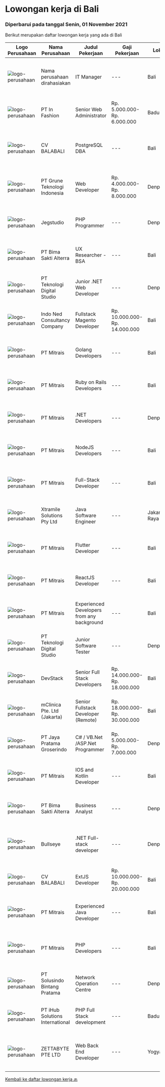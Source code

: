 
  # Lowongan kerja di Bali

  ### Diperbarui pada tanggal Senin, 01 November 2021

  Berikut merupakan daftar lowongan kerja yang ada di Bali

  |Logo Perusahaan | Nama Perusahaan | Judul Pekerjaan | Gaji Pekerjaan | Lokasi | Deskripsi | Tanggal diunggah | Pranala |
  | -------------- | --------------- | --------------- | --------- | --------- | -------------- | ------- | ----------- |
  |![logo-perusahaan](https://us.123rf.com/450wm/pavelstasevich/pavelstasevich1811/pavelstasevich181101027/112815900-stock-vector-no-image-available-icon-flat-vector.jpg?ver=6)|Nama perusahaan dirahasiakan|IT Manager|---|Bali|Pendidikan minimal S1 segala jurusan Memiliki pengetahuan mengenai PHP dan bahasa pemrograman lainnya atau menguasai jaringan Gaji negotiable...|Minggu, 31 Oktober 2021|https://www.jobstreet.co.id/id/job/it-manager-3673772?token=0~f035478c-fa73-42fe-aee8-15e45c5a9a80&sectionRank=1&jobId=jobstreet-id-job-3673772|
|![logo-perusahaan](https://image-service-cdn.seek.com.au/99ccc0096dc1e58f96b75a1f238e7d9598eff05d/ee4dce1061f3f616224767ad58cb2fc751b8d2dc)|PT In Fashion|Senior Web Administrator|Rp. 5.000.000-Rp. 6.000.000|Badung|Roles and Responsibilities: Strategize, Execute and Oversee projects related to Website management (wholesale and Retail) Create and constantly...|Minggu, 31 Oktober 2021|https://www.jobstreet.co.id/id/job/senior-web-administrator-3660726?token=0~f035478c-fa73-42fe-aee8-15e45c5a9a80&sectionRank=2&jobId=jobstreet-id-job-3660726|
|![logo-perusahaan](https://image-service-cdn.seek.com.au/cf4d03df9bfd8d1cf47f32651a41f07269e49a8d/ee4dce1061f3f616224767ad58cb2fc751b8d2dc)|CV BALABALI|PostgreSQL DBA|---|Bali|Job's descriptionPrimarily the maintenance, deployment, replication and scaling of PostgreSQL database (currently focused on PostgreSQL 11.x). Your...|Jumat, 29 Oktober 2021|https://www.jobstreet.co.id/id/job/postgresql-dba-3659367?token=0~f035478c-fa73-42fe-aee8-15e45c5a9a80&sectionRank=3&jobId=jobstreet-id-job-3659367|
|![logo-perusahaan](https://image-service-cdn.seek.com.au/4be193adf001b1c1c83ee5da5c9445c770b61819/ee4dce1061f3f616224767ad58cb2fc751b8d2dc)|PT Grune Teknologi Indonesia|Web Developer|Rp. 4.000.000-Rp. 8.000.000|Denpasar|Job Descriptions: Write programming code, either from scratch or adapting from other source code to meet business requirements. Candidates can choose...|Senin, 01 November 2021|https://www.jobstreet.co.id/id/job/web-developer-3674106?token=0~f035478c-fa73-42fe-aee8-15e45c5a9a80&sectionRank=4&jobId=jobstreet-id-job-3674106|
|![logo-perusahaan](https://image-service-cdn.seek.com.au/cb42a7acf51def89e5abb9614f9d0b3aa454bb5f/ee4dce1061f3f616224767ad58cb2fc751b8d2dc)|Jegstudio|PHP Programmer|---|Denpasar|We are looking for several Talented PHP Programmer more spesifically WordPress Programmer to be based in Bali For this exiting role you will need to...|Minggu, 31 Oktober 2021|https://www.jobstreet.co.id/id/job/php-programmer-3660747?token=0~f035478c-fa73-42fe-aee8-15e45c5a9a80&sectionRank=5&jobId=jobstreet-id-job-3660747|
|![logo-perusahaan](https://image-service-cdn.seek.com.au/3b449304b19b7a5909fe2d6166b69cb2e3dfc9ad/ee4dce1061f3f616224767ad58cb2fc751b8d2dc)|PT Bima Sakti Alterra|UX Researcher - BSA|---|Bali|Job Description :- Collaborate with Product team to ensure quality of the delivered product meet the goodstandard of design, user experience and...|Sabtu, 30 Oktober 2021|https://www.jobstreet.co.id/id/job/ux-researcher-bsa-3664609?token=0~f035478c-fa73-42fe-aee8-15e45c5a9a80&sectionRank=6&jobId=jobstreet-id-job-3664609|
|![logo-perusahaan](https://image-service-cdn.seek.com.au/2c8f060e5cc9c764aa1c8c5e93e0ea44df35bf63/ee4dce1061f3f616224767ad58cb2fc751b8d2dc)|PT Teknologi Digital Studio|Junior .NET Web Developer|---|Denpasar|Roles and Responsibilities You will be working in a SCRUM team consisting of multiple roles such as PO, Developers, QA, and BA to develop cutting edge...|Minggu, 31 Oktober 2021|https://www.jobstreet.co.id/id/job/junior-net-web-developer-3665893?token=0~f035478c-fa73-42fe-aee8-15e45c5a9a80&sectionRank=7&jobId=jobstreet-id-job-3665893|
|![logo-perusahaan](https://image-service-cdn.seek.com.au/0a642188b6f444564b4e7d0e61cdd79a37cdf0fa/ee4dce1061f3f616224767ad58cb2fc751b8d2dc)|Indo Ned Consultancy Company|Fullstack Magento Developer|Rp. 10.000.000-Rp. 14.000.000|Bali|Note: This job is not at IndoNed. You will be working for a Dutch company called U Digital (U B.V.) in Indonesia. U Digital is responsible for the...|Minggu, 31 Oktober 2021|https://www.jobstreet.co.id/id/job/fullstack-magento-developer-3665933?token=0~f035478c-fa73-42fe-aee8-15e45c5a9a80&sectionRank=8&jobId=jobstreet-id-job-3665933|
|![logo-perusahaan](https://image-service-cdn.seek.com.au/969b0c47f133a1e0155056a5d964c63953dd6304/ee4dce1061f3f616224767ad58cb2fc751b8d2dc)|PT Mitrais|Golang Developers|---|Bali|Build your Career with Mitrais!We're looking for experienced Golang Developers to be part of our team. What will you be doing? Liaising with...|Sabtu, 30 Oktober 2021|https://www.jobstreet.co.id/id/job/golang-developers-3659419?token=0~f035478c-fa73-42fe-aee8-15e45c5a9a80&sectionRank=9&jobId=jobstreet-id-job-3659419|
|![logo-perusahaan](https://image-service-cdn.seek.com.au/969b0c47f133a1e0155056a5d964c63953dd6304/ee4dce1061f3f616224767ad58cb2fc751b8d2dc)|PT Mitrais|Ruby on Rails Developers|---|Bali|Build your Career with Mitrais ! We're urgently looking for experienced Ruby On Rails  Developers to be part of our team for an immediate...|Sabtu, 30 Oktober 2021|https://www.jobstreet.co.id/id/job/ruby-on-rails-developers-3659417?token=0~f035478c-fa73-42fe-aee8-15e45c5a9a80&sectionRank=10&jobId=jobstreet-id-job-3659417|
|![logo-perusahaan](https://image-service-cdn.seek.com.au/969b0c47f133a1e0155056a5d964c63953dd6304/ee4dce1061f3f616224767ad58cb2fc751b8d2dc)|PT Mitrais|.NET Developers|---|Denpasar|Build your Career with Mitrais !  We're looking for experienced .NET Software Engineers to be part of our team.  What will you be doing ?  Coding high...|Sabtu, 30 Oktober 2021|https://www.jobstreet.co.id/id/job/net-developers-3659422?token=0~f035478c-fa73-42fe-aee8-15e45c5a9a80&sectionRank=11&jobId=jobstreet-id-job-3659422|
|![logo-perusahaan](https://image-service-cdn.seek.com.au/969b0c47f133a1e0155056a5d964c63953dd6304/ee4dce1061f3f616224767ad58cb2fc751b8d2dc)|PT Mitrais|NodeJS Developers|---|Bali|Build your Career with Mitrais! We're urgently looking for experienced NodeJS Developers to be part of our team for an immediate start.Our client is a...|Sabtu, 30 Oktober 2021|https://www.jobstreet.co.id/id/job/nodejs-developers-3659423?token=0~f035478c-fa73-42fe-aee8-15e45c5a9a80&sectionRank=12&jobId=jobstreet-id-job-3659423|
|![logo-perusahaan](https://image-service-cdn.seek.com.au/969b0c47f133a1e0155056a5d964c63953dd6304/ee4dce1061f3f616224767ad58cb2fc751b8d2dc)|PT Mitrais|Full-Stack Developer|---|Bali|Build your Career with Mitrais!  We're looking for experienced Full-Stack Developers to be part of our team. What will you be doing? Coding high...|Sabtu, 30 Oktober 2021|https://www.jobstreet.co.id/id/job/full-stack-developer-3659418?token=0~f035478c-fa73-42fe-aee8-15e45c5a9a80&sectionRank=13&jobId=jobstreet-id-job-3659418|
|![logo-perusahaan](https://image-service-cdn.seek.com.au/886dbb766c5bd832cea6f1bb5b5374b094ca8917/ee4dce1061f3f616224767ad58cb2fc751b8d2dc)|Xtramile Solutions Pty Ltd|Java Software Engineer|---|Jakarta Raya|Innovative job opportunity offering a high salary package, attractive bonus remuneration and full remote working arrangement.This role will help...|Sabtu, 30 Oktober 2021|https://www.jobstreet.co.id/id/job/java-software-engineer-3664097?token=0~f035478c-fa73-42fe-aee8-15e45c5a9a80&sectionRank=14&jobId=jobstreet-id-job-3664097|
|![logo-perusahaan](https://image-service-cdn.seek.com.au/969b0c47f133a1e0155056a5d964c63953dd6304/ee4dce1061f3f616224767ad58cb2fc751b8d2dc)|PT Mitrais|Flutter Developer|---|Bali|Build your Career with Mitrais !  We're looking for experienced Flutter Developer to be part of our team. What will you be doing?  Liase with...|Sabtu, 30 Oktober 2021|https://www.jobstreet.co.id/id/job/flutter-developer-3659431?token=0~f035478c-fa73-42fe-aee8-15e45c5a9a80&sectionRank=15&jobId=jobstreet-id-job-3659431|
|![logo-perusahaan](https://image-service-cdn.seek.com.au/969b0c47f133a1e0155056a5d964c63953dd6304/ee4dce1061f3f616224767ad58cb2fc751b8d2dc)|PT Mitrais|ReactJS Developer|---|Bali|We're urgently looking for experienced ReactJS Developers to be part of our team for an immediate start.Our client is a consultancy focused company...|Sabtu, 30 Oktober 2021|https://www.jobstreet.co.id/id/job/reactjs-developer-3659420?token=0~f035478c-fa73-42fe-aee8-15e45c5a9a80&sectionRank=16&jobId=jobstreet-id-job-3659420|
|![logo-perusahaan](https://image-service-cdn.seek.com.au/969b0c47f133a1e0155056a5d964c63953dd6304/ee4dce1061f3f616224767ad58cb2fc751b8d2dc)|PT Mitrais|Experienced Developers from any background|---|Bali|Build your Career with Mitrais !  We're looking for experienced Software Engineers from any background to be part of our team.  What will you...|Sabtu, 30 Oktober 2021|https://www.jobstreet.co.id/id/job/experienced-developers-from-any-background-3659427?token=0~f035478c-fa73-42fe-aee8-15e45c5a9a80&sectionRank=17&jobId=jobstreet-id-job-3659427|
|![logo-perusahaan](https://image-service-cdn.seek.com.au/2c8f060e5cc9c764aa1c8c5e93e0ea44df35bf63/ee4dce1061f3f616224767ad58cb2fc751b8d2dc)|PT Teknologi Digital Studio|Junior Software Tester|---|Denpasar|Job Descriptions Performs functional testing for applications and write test reports following company's standard Reports any defects found during the...|Rabu, 27 Oktober 2021|https://www.jobstreet.co.id/id/job/junior-software-tester-3661472?token=0~f035478c-fa73-42fe-aee8-15e45c5a9a80&sectionRank=18&jobId=jobstreet-id-job-3661472|
|![logo-perusahaan](https://image-service-cdn.seek.com.au/074f2081cc42a722643e36313941760f758e7c3b/ee4dce1061f3f616224767ad58cb2fc751b8d2dc)|DevStack|Senior Full Stack Developers|Rp. 14.000.000-Rp. 18.000.000|Bali|We are looking for exceptional and experienced Senior Full Stack Developers to join our team in Bandung or Bali!  General requirement At least...|Sabtu, 30 Oktober 2021|https://www.jobstreet.co.id/id/job/senior-full-stack-developers-3659710?token=0~f035478c-fa73-42fe-aee8-15e45c5a9a80&sectionRank=19&jobId=jobstreet-id-job-3659710|
|![logo-perusahaan](https://image-service-cdn.seek.com.au/7665bb5bd589f085f653b36d2f3cbccaf93e5953/ee4dce1061f3f616224767ad58cb2fc751b8d2dc)|mClinica Pte. Ltd (Jakarta)|Senior Fullstack Developer (Remote)|Rp. 18.000.000-Rp. 30.000.000|Bali|mClinica is hiring for a Senior Fullstack Developer to serve our clients in Southeast Asia and support our growth regionally and globally. We are...|Minggu, 31 Oktober 2021|https://www.jobstreet.co.id/id/job/senior-fullstack-developer-remote-3666243?token=0~f035478c-fa73-42fe-aee8-15e45c5a9a80&sectionRank=20&jobId=jobstreet-id-job-3666243|
|![logo-perusahaan](https://image-service-cdn.seek.com.au/d30cdd42ce42d1f25e42a0cfe4b1cefd46b97989/ee4dce1061f3f616224767ad58cb2fc751b8d2dc)|PT Jaya Pratama Groserindo|C# / VB.Net /ASP.Net Programmer|Rp. 5.000.000-Rp. 7.000.000|Denpasar|Qualification :. Graduate from S1/D3 Informatika Maximal age 30 years old Having experience at least 1(one) years in same field Having experience on...|Jumat, 29 Oktober 2021|https://www.jobstreet.co.id/id/job/c-vb-net-asp-net-programmer-3672613?token=0~f035478c-fa73-42fe-aee8-15e45c5a9a80&sectionRank=21&jobId=jobstreet-id-job-3672613|
|![logo-perusahaan](https://image-service-cdn.seek.com.au/969b0c47f133a1e0155056a5d964c63953dd6304/ee4dce1061f3f616224767ad58cb2fc751b8d2dc)|PT Mitrais|IOS and Kotlin Developer|---|Bali|Build your Career with Mitrais !  We're looking for experienced iOS and Kotlin Developer to be part of our team. What will you be doing?  Liase with...|Sabtu, 30 Oktober 2021|https://www.jobstreet.co.id/id/job/ios-and-kotlin-developer-3659432?token=0~f035478c-fa73-42fe-aee8-15e45c5a9a80&sectionRank=22&jobId=jobstreet-id-job-3659432|
|![logo-perusahaan](https://image-service-cdn.seek.com.au/3b449304b19b7a5909fe2d6166b69cb2e3dfc9ad/ee4dce1061f3f616224767ad58cb2fc751b8d2dc)|PT Bima Sakti Alterra|Business Analyst|---|Denpasar|Job Description Conducting research and analysis necessary to providing recommendations to the management  Supporting identification of improvement...|Rabu, 27 Oktober 2021|https://www.jobstreet.co.id/id/job/business-analyst-3661173?token=0~f035478c-fa73-42fe-aee8-15e45c5a9a80&sectionRank=23&jobId=jobstreet-id-job-3661173|
|![logo-perusahaan](https://image-service-cdn.seek.com.au/bbf2137c41f12d6e9394eaecc245409d87abbbf0/ee4dce1061f3f616224767ad58cb2fc751b8d2dc)|Bullseye|.NET Full-stack developer|---|Denpasar|We have an outstanding opportunity for a full-time .NET Full-stack developer with a passion for developing cutting-edge products. We are looking for a...|Jumat, 29 Oktober 2021|https://www.jobstreet.co.id/id/job/net-full-stack-developer-3658631?token=0~f035478c-fa73-42fe-aee8-15e45c5a9a80&sectionRank=24&jobId=jobstreet-id-job-3658631|
|![logo-perusahaan](https://image-service-cdn.seek.com.au/cf4d03df9bfd8d1cf47f32651a41f07269e49a8d/ee4dce1061f3f616224767ad58cb2fc751b8d2dc)|CV BALABALI|ExtJS Developer|Rp. 10.000.000-Rp. 20.000.000|Bali|We are looking for a JavaScript frontend developer to join our team. The developer should be well versed in ExtJS and knowledgeable in building an...|Jumat, 29 Oktober 2021|https://www.jobstreet.co.id/id/job/extjs-developer-3659370?token=0~f035478c-fa73-42fe-aee8-15e45c5a9a80&sectionRank=25&jobId=jobstreet-id-job-3659370|
|![logo-perusahaan](https://image-service-cdn.seek.com.au/969b0c47f133a1e0155056a5d964c63953dd6304/ee4dce1061f3f616224767ad58cb2fc751b8d2dc)|PT Mitrais|Experienced Java Developer|---|Bali|Build your Career with Mitrais!  We have clients who are urgently looking for Experienced Java developers for an immediate start. What will you be...|Sabtu, 30 Oktober 2021|https://www.jobstreet.co.id/id/job/experienced-java-developer-3659426?token=0~f035478c-fa73-42fe-aee8-15e45c5a9a80&sectionRank=26&jobId=jobstreet-id-job-3659426|
|![logo-perusahaan](https://image-service-cdn.seek.com.au/969b0c47f133a1e0155056a5d964c63953dd6304/ee4dce1061f3f616224767ad58cb2fc751b8d2dc)|PT Mitrais|PHP Developers|---|Bali|Build your Career with Mitrais!   We're urgently looking for experienced PHP Developers to be part of our team for an immediate start. Our client is...|Jumat, 29 Oktober 2021|https://www.jobstreet.co.id/id/job/php-developers-3672847?token=0~f035478c-fa73-42fe-aee8-15e45c5a9a80&sectionRank=27&jobId=jobstreet-id-job-3672847|
|![logo-perusahaan](https://image-service-cdn.seek.com.au/77ae8a6aa3c50f288c5b9948e41bd3e072ee0ceb/ee4dce1061f3f616224767ad58cb2fc751b8d2dc)|PT Solusindo Bintang Pratama|Network Operation Centre|---|Denpasar|Kriteria : Berpengalaman dalam bidang Networking dan IT Minimal 1 tahun. Pendidikan Sarjana/Diploma IT atau Jaringan Komputer, SMK Teknik Komputer...|Kamis, 28 Oktober 2021|https://www.jobstreet.co.id/id/job/network-operation-centre-3671218?token=0~f035478c-fa73-42fe-aee8-15e45c5a9a80&sectionRank=28&jobId=jobstreet-id-job-3671218|
|![logo-perusahaan](https://image-service-cdn.seek.com.au/21962b44a8df541d7068243a4557dbc42a40bde4/ee4dce1061f3f616224767ad58cb2fc751b8d2dc)|PT iHub Solutions International|PHP Full Stack development|---|Badung|PHP Senior ProgrammerPT IHub Solutions InternationalAbout PT IHub Solutions International:PT IHub Solutions International is a rapidly growing...|Jumat, 29 Oktober 2021|https://www.jobstreet.co.id/id/job/php-full-stack-development-3659016?token=0~f035478c-fa73-42fe-aee8-15e45c5a9a80&sectionRank=29&jobId=jobstreet-id-job-3659016|
|![logo-perusahaan](https://image-service-cdn.seek.com.au/a9ad8fdd00d66418bb5e9ec41ddbc2318ccec822/ee4dce1061f3f616224767ad58cb2fc751b8d2dc)|ZETTABYTE PTE LTD|Web Back End Developer|---|Yogyakarta|You can visit us at https://www.zettabyte.life/ for more information.Job DescriptionWe are looking for a Back-End Web Developer responsible for...|Rabu, 27 Oktober 2021|https://www.jobstreet.co.id/id/job/web-back-end-developer-3669862?token=0~f035478c-fa73-42fe-aee8-15e45c5a9a80&sectionRank=30&jobId=jobstreet-id-job-3669862|


  [Kembali ke daftar lowongan kerja 🔙](../README.md#daftar-lowongan-kerja)
  